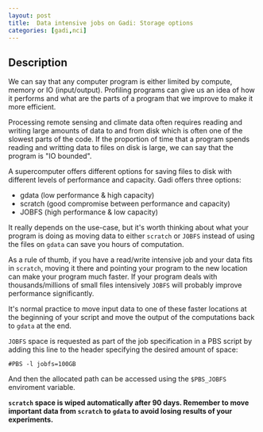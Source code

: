 ```yaml
---
layout: post
title:  Data intensive jobs on Gadi: Storage options
categories: [gadi,nci]
---
```


## Description

We can say that any computer program is either limited by compute, memory or IO (input/output). Profiling programs can give us an idea of how it performs and what are the parts of a program that we improve to make it more efficient. 

Processing remote sensing and climate data often requires reading and writing large amounts of data to and from disk which is often one of the slowest parts of the code. If the proportion of time that a program spends reading and writting data to files on disk is large, we can say that the program is "IO bounded".

A supercomputer offers different options for saving files to disk with different levels of performance and capacity. Gadi offers three options:

* gdata (low performance & high capacity)
* scratch (good compromise between performance and capacity)
* JOBFS (high performance & low capacity)

It really depends on the use-case, but it's worth thinking about what your program is doing as moving data to either `scratch` or `JOBFS` instead of using the files on `gdata` can save you hours of computation.

As a rule of thumb, if you have a read/write intensive job and your data fits in `scratch`, moving it there and pointing your program to the new location can make your program much faster. If your program deals with thousands/millions of small files intensively `JOBFS` will probably improve performance significantly.

It's normal practice to move input data to one of these faster locations at the beginning of your script and move the output of the computations back to `gdata` at the end.

`JOBFS` space is requested as part of the job specification in a PBS script by adding this line to the header specifying the desired amount of space:

```
#PBS -l jobfs=100GB
```

And then the allocated path can be accessed using the `$PBS_JOBFS` enviroment variable.

**`scratch` space is wiped automatically after 90 days. Remember to move important data from `scratch` to `gdata` to avoid losing results of your experiments.**
